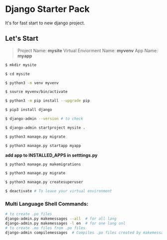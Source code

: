 # Django Starter Pack
It's for fast start to new django project.

## Let's Start

> Project Name: **mysite**
Virtual Enviorment Name: **myvenv**
App Name: **myapp**

```bash
$ mkdir mysite

$ cd mysite

$ python3 -m venv myvenv

$ source myvenv/bin/activate

$ python3 -m pip install --upgrade pip

$ pip3 install django

$ django-admin --version # to check

$ django-admin startproject mysite .

$ python3 manage.py migrate

$ python3 manage.py startapp myapp
```
**add app to INSTALLED_APPS in setttings.py**
```bash
$ python3 manage.py makemigrations

$ python3 manage.py migrate

$ python3 manage.py createsuperuser

$ deactivate # To leave your virtual environment
```

### Multi Language Shell Commands:
```bash
# to create .po files
django-admin.py makemessages --all  # for all lang
django-admin.py makemessages -l en  # for one lang onl
# to create .mo files from .po files
django-admin compilemessages  # Compiles .po files created by makemessages to .mo files for use with the built-in gettext support.
```